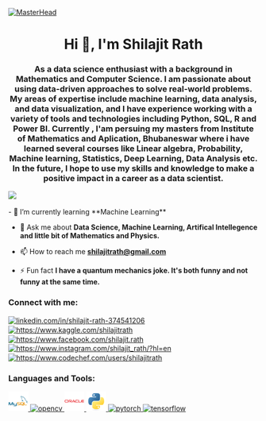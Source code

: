 [![MasterHead](https://frogdesign.nyc3.cdn.digitaloceanspaces.com/wp-content/uploads/2020/08/04192430/AI_designing-with-data.gif)](https://shilajitrath.io)
<h1 align="center">Hi 👋, I'm Shilajit Rath</h1>
<h3 align="center">As a data science enthusiast with a background in Mathematics and Computer Science. I am passionate about using data-driven approaches to solve real-world problems. My areas of expertise include machine learning, data analysis, and data visualization, and I have experience working with a variety of tools and technologies including Python, SQL, R and Power BI. Currently , I'am persuing my masters from Institute of Mathematics and Aplication, Bhubaneswar where i have learned several courses like Linear algebra, Probability, Machine learning, Statistics, Deep Learning, Data Analysis etc. In the future, I hope to use my skills and knowledge to make a positive impact in a career as a data scientist.</h3>

<p align="left"> <img src="https://wallpaperaccess.com/full/1325192.jpg" /> </p>
- 🌱 I’m currently learning **Machine Learning**

- 💬 Ask me about **Data Science, Machine Learning, Artifical Intellegence and little bit of Mathematics and Physics.**

- 📫 How to reach me **shilajitrath@gmail.com**

- ⚡ Fun fact **I have a quantum mechanics joke. It's both funny and not funny at the same time.**

<h3 align="left">Connect with me:</h3>
<p align="left">
<a href="https://linkedin.com/in/linkedin.com/in/shilajit-rath-374541206" target="blank"><img align="center" src="https://raw.githubusercontent.com/rahuldkjain/github-profile-readme-generator/master/src/images/icons/Social/linked-in-alt.svg" alt="linkedin.com/in/shilajit-rath-374541206" height="30" width="40" /></a>
<a href="https://kaggle.com/https://www.kaggle.com/shilajitrath" target="blank"><img align="center" src="https://raw.githubusercontent.com/rahuldkjain/github-profile-readme-generator/master/src/images/icons/Social/kaggle.svg" alt="https://www.kaggle.com/shilajitrath" height="30" width="40" /></a>
<a href="https://fb.com/https://www.facebook.com/shilajit.rath" target="blank"><img align="center" src="https://raw.githubusercontent.com/rahuldkjain/github-profile-readme-generator/master/src/images/icons/Social/facebook.svg" alt="https://www.facebook.com/shilajit.rath" height="30" width="40" /></a>
<a href="https://instagram.com/https://www.instagram.com/shilajit_rath/?hl=en" target="blank"><img align="center" src="https://raw.githubusercontent.com/rahuldkjain/github-profile-readme-generator/master/src/images/icons/Social/instagram.svg" alt="https://www.instagram.com/shilajit_rath/?hl=en" height="30" width="40" /></a>
<a href="https://www.codechef.com/users/https://www.codechef.com/users/shilajitrath" target="blank"><img align="center" src="https://cdn.jsdelivr.net/npm/simple-icons@3.1.0/icons/codechef.svg" alt="https://www.codechef.com/users/shilajitrath" height="30" width="40" /></a>
</p>

<h3 align="left">Languages and Tools:</h3>
<p align="left"> <a href="https://www.mysql.com/" target="_blank" rel="noreferrer"> <img src="https://raw.githubusercontent.com/devicons/devicon/master/icons/mysql/mysql-original-wordmark.svg" alt="mysql" width="40" height="40"/> </a> <a href="https://opencv.org/" target="_blank" rel="noreferrer"> <img src="https://www.vectorlogo.zone/logos/opencv/opencv-icon.svg" alt="opencv" width="40" height="40"/> </a> <a href="https://www.oracle.com/" target="_blank" rel="noreferrer"> <img src="https://raw.githubusercontent.com/devicons/devicon/master/icons/oracle/oracle-original.svg" alt="oracle" width="40" height="40"/> </a> <a href="https://www.python.org" target="_blank" rel="noreferrer"> <img src="https://raw.githubusercontent.com/devicons/devicon/master/icons/python/python-original.svg" alt="python" width="40" height="40"/> </a> <a href="https://pytorch.org/" target="_blank" rel="noreferrer"> <img src="https://www.vectorlogo.zone/logos/pytorch/pytorch-icon.svg" alt="pytorch" width="40" height="40"/> </a> <a href="https://www.tensorflow.org" target="_blank" rel="noreferrer"> <img src="https://www.vectorlogo.zone/logos/tensorflow/tensorflow-icon.svg" alt="tensorflow" width="40" height="40"/> </a> </p>
